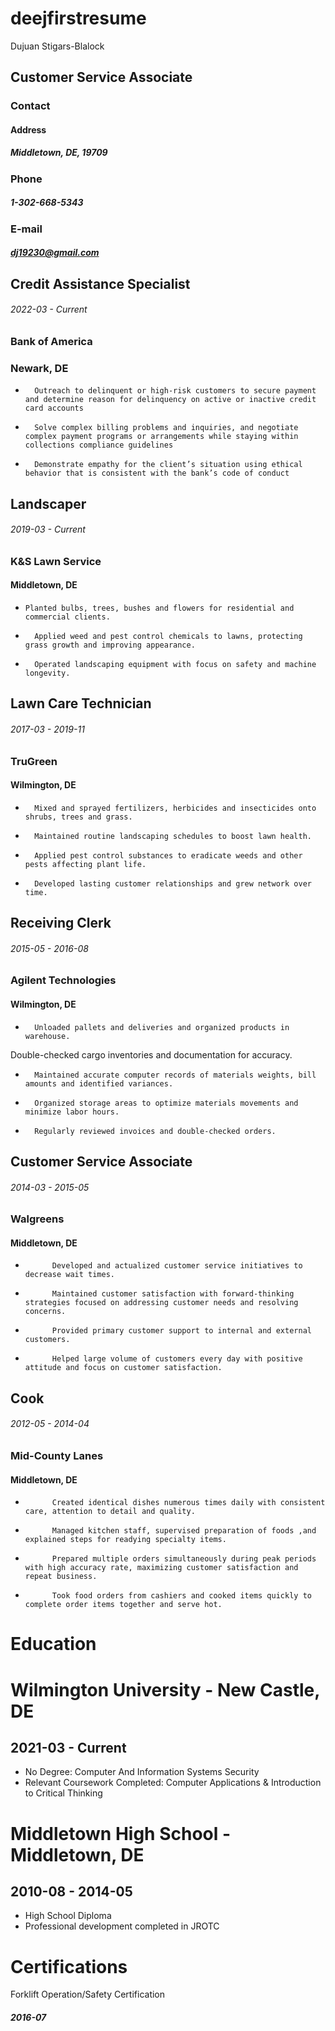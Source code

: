 # deejfirstresume
Dujuan Stigars-Blalock
## Customer Service Associate
### Contact
#### Address 
##### Middletown, DE, 19709
### Phone 
##### 1-302-668-5343
### E-mail 
##### dj19230@gmail.com
## Credit Assistance Specialist
###### 2022-03 - Current
### Bank of America 
### Newark, DE
*       Outreach to delinquent or high-risk customers to secure payment and determine reason for delinquency on active or inactive credit card accounts
*       Solve complex billing problems and inquiries, and negotiate complex payment programs or arrangements while staying within collections compliance guidelines
*       Demonstrate empathy for the client’s situation using ethical behavior that is consistent with the bank’s code of conduct
## Landscaper
###### 2019-03 - Current	 	
### K&S Lawn Service
#### Middletown, DE
*     Planted bulbs, trees, bushes and flowers for residential and commercial clients. 
*       Applied weed and pest control chemicals to lawns, protecting grass growth and improving appearance. 
*       Operated landscaping equipment with focus on safety and machine longevity. 
## Lawn Care Technician
###### 2017-03 - 2019-11
### TruGreen
#### Wilmington, DE
*       Mixed and sprayed fertilizers, herbicides and insecticides onto shrubs, trees and grass. 
*       Maintained routine landscaping schedules to boost lawn health. 
*       Applied pest control substances to eradicate weeds and other pests affecting plant life. 
*       Developed lasting customer relationships and grew network over time. 
## Receiving Clerk
###### 2015-05 - 2016-08
### Agilent Technologies
#### Wilmington, DE
*       Unloaded pallets and deliveries and organized products in warehouse. 
Double-checked cargo inventories and documentation for accuracy. 
*       Maintained accurate computer records of materials weights, bill amounts and identified variances. 
*       Organized storage areas to optimize materials movements and minimize labor hours. 
*       Regularly reviewed invoices and double-checked orders. 
## Customer Service Associate
###### 2014-03 - 2015-05	 	
### Walgreens
#### Middletown, DE
*           Developed and actualized customer service initiatives to decrease wait times. 
*           Maintained customer satisfaction with forward-thinking strategies focused on addressing customer needs and resolving concerns. 
*           Provided primary customer support to internal and external customers. 
*           Helped large volume of customers every day with positive attitude and focus on customer satisfaction. 
## Cook
###### 2012-05 - 2014-04
### Mid-County Lanes
#### Middletown, DE
*           Created identical dishes numerous times daily with consistent care, attention to detail and quality. 
*           Managed kitchen staff, supervised preparation of foods ,and explained steps for readying specialty items. 
*           Prepared multiple orders simultaneously during peak periods with high accuracy rate, maximizing customer satisfaction and repeat business. 
*           Took food orders from cashiers and cooked items quickly to complete order items together and serve hot. 
 
# Education
 
# Wilmington University - New Castle, DE
## 2021-03 - Current	 	
*   No Degree: Computer And Information Systems Security
*   Relevant Coursework Completed: Computer Applications & Introduction to Critical Thinking 
# Middletown High School - Middletown, DE
## 2010-08 - 2014-05	 	
*   High School Diploma 
*   Professional development completed in JROTC 
 
#   Certifications
 
Forklift Operation/Safety Certification 
##### 2016-07	 	
